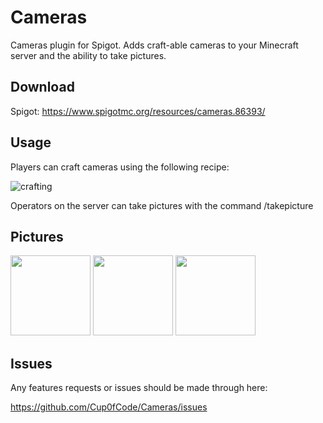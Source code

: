 Cameras
========

Cameras plugin for Spigot. Adds craft-able cameras to your Minecraft server and the ability to take pictures.

## Download

Spigot: https://www.spigotmc.org/resources/cameras.86393/

## Usage
Players can craft cameras using the following recipe:

![crafting](https://i.imgur.com/lUvd8wE.png)

Operators on the server can take pictures with the command /takepicture
## Pictures

<img src="https://i.imgur.com/Bzi99fL.png" width="128">
<img src="https://i.imgur.com/YRiBxGn.png" width="128">
<img src="https://i.imgur.com/pstXzfc.png" width="128">

## Issues

Any features requests or issues should be made through here:

https://github.com/Cup0fCode/Cameras/issues
